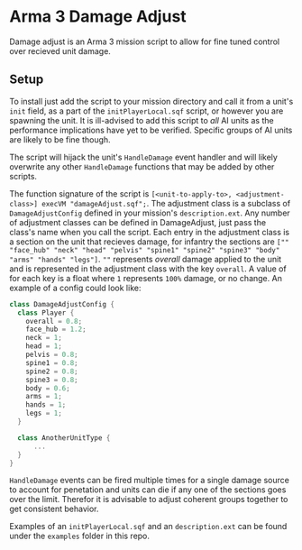 # Arma 3 Damage Adjust
Damage adjust is an Arma 3 mission script to allow for fine tuned control over 
recieved unit damage.

## Setup
To install just add the script to your mission directory and call it from a unit's 
`init` field, as a part of the `initPlayerLocal.sqf` script, or however
you are spawning the unit. It is ill-advised to add this script to *all* AI 
units as the performance implications have yet to be 
verified. Specific groups of AI units are likely to be fine though. 

The script will hijack the unit's `HandleDamage` event handler and will likely
overwrite any other `HandleDamage` functions that may be added by other scripts.

The function signature of the script is `[<unit-to-apply-to>, <adjustment-class>] execVM "damageAdjust.sqf";`. The adjustment class is a subclass of `DamageAdjustConfig` defined in your mission's
`description.ext`. Any number of adjustment classes can be defined in DamageAdjust, just pass the 
class's name when you call the script. Each entry in the adjustment class is 
a section on the unit that recieves damage, for infantry the sections are
`["" "face_hub" "neck" "head" "pelvis" "spine1" "spine2" "spine3" "body" "arms" "hands" "legs"]`. 
`""` represents *overall* damage applied to the unit and is represented in the adjustment
class with the key `overall`. A value of for each key is a float where `1` represents
`100%` damage, or no change. An example of a config could look like:

```cpp
class DamageAdjustConfig {
  class Player {
    overall = 0.8;
    face_hub = 1.2;
    neck = 1;
    head = 1;
    pelvis = 0.8;
    spine1 = 0.8;
    spine2 = 0.8;
    spine3 = 0.8;
    body = 0.6;
    arms = 1;
    hands = 1;
    legs = 1;
  }

  class AnotherUnitType {
      ...
  }
}
```

`HandleDamage` events can be fired multiple times for a single damage source to account
for penetation and units can die if any one of the sections goes over the limit. Therefor 
it is advisable to adjust coherent groups together to get consistent behavior.

Examples of an `initPlayerLocal.sqf` and an `description.ext` can be found under the `examples`
folder in this repo.
